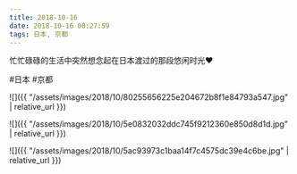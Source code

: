 ```yaml
---
title: 2018-10-16
date: 2018-10-16 00:27:59
tags: 日本, 京都
---
```


<p>忙忙碌碌的生活中突然想念起在日本渡过的那段悠闲时光❤️</p>

#日本 #京都

![]({{ "/assets/images/2018/10/80255656225e204672b8f1e84793a547.jpg" | relative_url }})

![]({{ "/assets/images/2018/10/5e0832032ddc745f9212360e850d8d1d.jpg" | relative_url }})

![]({{ "/assets/images/2018/10/5ac93973c1baa14f7c4575dc39e4c6be.jpg" | relative_url }})
